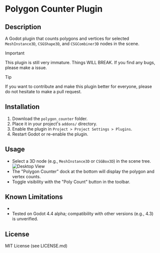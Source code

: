 # Polygon Counter Plugin

## Description
A Godot plugin that counts polygons and vertices for selected `MeshInstance3D`, `CSGShape3D`, and `CSGCombiner3D` nodes in the scene.

> [!IMPORTANT]
> This plugin is still very immature. Things WILL BREAK. If you find any bugs, please make a issue.

> [!TIP]
> If you want to contribute and make this plugin better for everyone, please do not hesitate to make a pull request.

## Installation
1. Download the `polygon_counter` folder.
2. Place it in your project's `addons/` directory.
3. Enable the plugin in `Project > Project Settings > Plugins`.
4. Restart Godot or re-enable the plugin.

## Usage
- Select a 3D node (e.g., `MeshInstance3D` or `CSGBox3D`) in the scene tree.
  ![Desktop View](https://media.discordapp.net/attachments/1268496559285211238/1347512935953727498/image.png?ex=67cc18b7&is=67cac737&hm=f5d68581951be90d510767c5aa2353dc68360f76fc0920c919e7ff531e79bf8e&=&format=webp&quality=lossless&width=1550&height=872)
- The "Polygon Counter" dock at the bottom will display the polygon and vertex counts.
- Toggle visibility with the "Poly Count" button in the toolbar.

## Known Limitations
- 
- Tested on Godot 4.4 alpha; compatibility with other versions (e.g., 4.3) is unverified.

## License
MIT License (see LICENSE.md)
